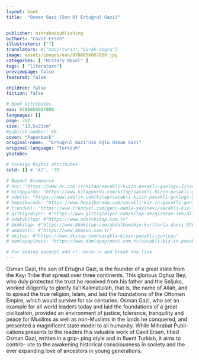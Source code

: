 ```yaml
---
layout: book
title:  "Osman Gazi (Son Of Ertuğrul Gazi)"


publisher: mihrabadpublishing
authors: "Cavit Ersen"
illustrators: [""]
translators: #["naci-turan","burak-dogru"]
image: assets/images/ean/9786056667800.jpg
categories: [ "History Novel" ]
tags: [ "literature"]
previewpage: false
featured: false

children: false
fiction: false

# Book attributes
ean: 9786056667800
languages: []
page: 352
size: "13,5x21cm"
#publish-number: 60
cover: "Paperback"
original-name:  "Ertuğrul Gazi'nin Oğlu Osman Gazi"
original-language: "Turkish"
youtube:

# Foreign Rights attributes
sold: [] # 'AZ', 'TR'

# Buyout Ecommerce
# dnr: "https://www.dr.com.tr/kitap/sacakli-kizin-pasakli-gunlugu-2/cocuk-ve-genclik/genclik-10-yas/roman-oyku/urunno=0001893059001"
# kitapyurdu: "https://www.kitapyurdu.com/kitap/sacakli-kizin-pasakli-gunlugu-2-/560122.html&filter_name=Sa%C3%A7akl%C4%B1+K%C4%B1z%27%C4%B1n+Pasakl%C4%B1+G%C3%BCnl%C3%BC%C4%9F%C3%BC+2"
# idefix: "https://www.idefix.com/kitap/sacakli-kizin-pasakli-gunlugu-2/cocuk-ve-genclik/genclik-10-yas/roman-oyku/urunno=0001893059001"
# hepsiburada: "https://www.hepsiburada.com/sacakli-kiz-in-pasakli-gunlugu-2-damla-yayinevi-p-HBV000012ER86"
# trendyol: "https://www.trendyol.com/genc-damla-yayinevi/sacakli-kiz-in-pasakli-gunlugu-2-p-54825777"
# gittigidiyor: #"https://www.gittigidiyor.com/kitap-dergi/ezan-sehidi-adnan-menderes_pdp_732728793"
# odatvkitap: #"https://www.odatvkitap.com.tr"
# bkmkitap: #"https://www.bkmkitap.com/abdulhamidin-kurtlarla-dansi-578226"
# amazontr: #"https://www.amazon.com.tr"
# dkitap: #"https://www.dkitap.com/sacakli-kizin-pasakli-gunlugu"
# damlayayinevi: "https://www.damlayayinevi.com.tr/sacakli-kiz-in-pasakli-gunlugu-2-bu-iste-bi-terslik-var"

# For adding excerpt add <!--more--> and break the line
---
```

Osman Gazi, the son of Ertuğrul Gazi, is the
founder of a great state from the Kayı Tribe that
spread over three continents. This glorious Oghuz
Bey, who duly protected the trust he received from
his father and the Seljuks, worked diligently to
glorify Ila’i Kalimatullah, that is, the name of Allah,
and to spread the true religion, Islam, and laid the
foundations of the Ottoman Empire, which would
survive for six centuries. Osman Gazi, who set
an example for all world leaders today and laid
the foundations of a great civilization, provided an
environment of justice, tolerance, tranquility and
peace for Muslims as well as non-Muslims in the
lands he conquered, and presented a magnificent
state model to all humanity. While Mihrabat Publi-
cations presents to the readers this valuable work
of Cavit Ersen, titled Osman Gazi, written in a grip-
ping style and in fluent Turkish, it aims to contrib-
ute to the awakening historical consciousness in
society and the ever expanding love of ancestors
in young generations.
<!--more--> 

